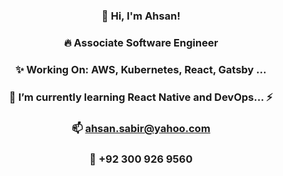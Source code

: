 <!-- ### Hi there 👋 -->

<!--
**Ahsan2001/Ahsan2001** is a ✨ _special_ ✨ repository because its `README.md` (this file) appears on your GitHub profile.

Here are some ideas to get you started:

- 🔭 I’m currently working on ...
- 🌱 I’m currently learning ...
- 👯 I’m looking to collaborate on ...
- 🤔 I’m looking for help with ...
- 💬 Ask me about ...
- 📫 How to reach me: ...
- 😄 Pronouns: ...
- ⚡ Fun fact: ...
-->



### <p align="center"> 👋 Hi, I'm Ahsan!  </p>
### <p align="center"> 🔥 Associate Software Engineer   </p>
### <p align="center">✨ Working On: AWS, Kubernetes, React,  Gatsby ...  </p>
### <p align="center"> 📓 I’m currently learning React Native and DevOps... ⚡  </p>
### <p align="center">📫 ahsan.sabir@yahoo.com  </p>
### <p align="center">💬 +92 300 926 9560  </p>

